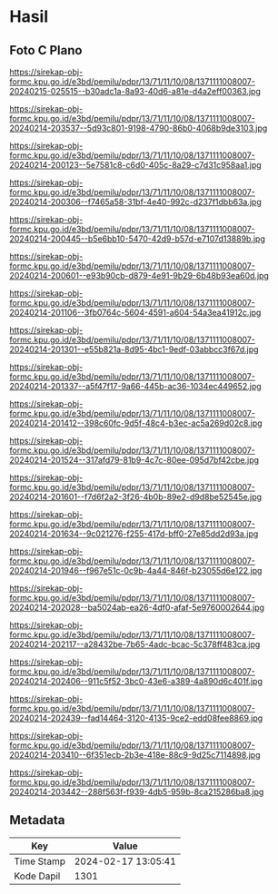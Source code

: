 # Hasil

## Foto C Plano

https://sirekap-obj-formc.kpu.go.id/e3bd/pemilu/pdpr/13/71/11/10/08/1371111008007-20240215-025515--b30adc1a-8a93-40d6-a81e-d4a2eff00363.jpg

https://sirekap-obj-formc.kpu.go.id/e3bd/pemilu/pdpr/13/71/11/10/08/1371111008007-20240214-203537--5d93c801-9198-4790-86b0-4068b9de3103.jpg

https://sirekap-obj-formc.kpu.go.id/e3bd/pemilu/pdpr/13/71/11/10/08/1371111008007-20240214-200123--5e7581c8-c6d0-405c-8a29-c7d31c958aa1.jpg

https://sirekap-obj-formc.kpu.go.id/e3bd/pemilu/pdpr/13/71/11/10/08/1371111008007-20240214-200306--f7465a58-31bf-4e40-992c-d237f1dbb63a.jpg

https://sirekap-obj-formc.kpu.go.id/e3bd/pemilu/pdpr/13/71/11/10/08/1371111008007-20240214-200445--b5e6bb10-5470-42d9-b57d-e7107d13889b.jpg

https://sirekap-obj-formc.kpu.go.id/e3bd/pemilu/pdpr/13/71/11/10/08/1371111008007-20240214-200601--e93b90cb-d879-4e91-9b29-6b48b93ea60d.jpg

https://sirekap-obj-formc.kpu.go.id/e3bd/pemilu/pdpr/13/71/11/10/08/1371111008007-20240214-201106--3fb0764c-5604-4591-a604-54a3ea41912c.jpg

https://sirekap-obj-formc.kpu.go.id/e3bd/pemilu/pdpr/13/71/11/10/08/1371111008007-20240214-201301--e55b821a-8d95-4bc1-9edf-03abbcc3f67d.jpg

https://sirekap-obj-formc.kpu.go.id/e3bd/pemilu/pdpr/13/71/11/10/08/1371111008007-20240214-201337--a5f47f17-9a66-445b-ac36-1034ec449652.jpg

https://sirekap-obj-formc.kpu.go.id/e3bd/pemilu/pdpr/13/71/11/10/08/1371111008007-20240214-201412--398c60fc-9d5f-48c4-b3ec-ac5a269d02c8.jpg

https://sirekap-obj-formc.kpu.go.id/e3bd/pemilu/pdpr/13/71/11/10/08/1371111008007-20240214-201524--317afd79-81b9-4c7c-80ee-095d7bf42cbe.jpg

https://sirekap-obj-formc.kpu.go.id/e3bd/pemilu/pdpr/13/71/11/10/08/1371111008007-20240214-201601--f7d6f2a2-3f26-4b0b-89e2-d9d8be52545e.jpg

https://sirekap-obj-formc.kpu.go.id/e3bd/pemilu/pdpr/13/71/11/10/08/1371111008007-20240214-201634--9c021276-f255-417d-bff0-27e85dd2d93a.jpg

https://sirekap-obj-formc.kpu.go.id/e3bd/pemilu/pdpr/13/71/11/10/08/1371111008007-20240214-201946--f967e51c-0c9b-4a44-846f-b23055d6e122.jpg

https://sirekap-obj-formc.kpu.go.id/e3bd/pemilu/pdpr/13/71/11/10/08/1371111008007-20240214-202028--ba5024ab-ea26-4df0-afaf-5e9760002644.jpg

https://sirekap-obj-formc.kpu.go.id/e3bd/pemilu/pdpr/13/71/11/10/08/1371111008007-20240214-202117--a28432be-7b65-4adc-bcac-5c378ff483ca.jpg

https://sirekap-obj-formc.kpu.go.id/e3bd/pemilu/pdpr/13/71/11/10/08/1371111008007-20240214-202406--911c5f52-3bc0-43e6-a389-4a890d6c401f.jpg

https://sirekap-obj-formc.kpu.go.id/e3bd/pemilu/pdpr/13/71/11/10/08/1371111008007-20240214-202439--fad14464-3120-4135-9ce2-edd08fee8869.jpg

https://sirekap-obj-formc.kpu.go.id/e3bd/pemilu/pdpr/13/71/11/10/08/1371111008007-20240214-203410--6f351ecb-2b3e-418e-88c9-9d25c7114898.jpg

https://sirekap-obj-formc.kpu.go.id/e3bd/pemilu/pdpr/13/71/11/10/08/1371111008007-20240214-203442--288f563f-f939-4db5-959b-8ca215286ba8.jpg


## Metadata

| Key        | Value               |
| ---------- | ------------------- |
| Time Stamp | 2024-02-17 13:05:41 |
| Kode Dapil | 1301                |



